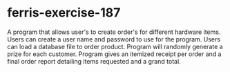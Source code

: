 # ferris-exercise-187
A program that allows user's to create order's for different hardware items. Users can create a user name and password to use for the program. Users can load a database file to order product. Program will randomly generate a prize for each customer. Program gives an itemized receipt per order and a final order report detailing items requested and a grand total.

